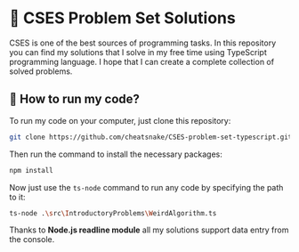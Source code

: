 # :memo: CSES Problem Set Solutions
CSES is one of the best sources of programming tasks. In this repository you can find my solutions that I solve in my free time using TypeScript programming language. I hope that I can create a complete collection of solved problems.

## :rocket: How to run my code?
To run my code on your computer, just clone this repository:
```sh
git clone https://github.com/cheatsnake/CSES-problem-set-typescript.git
```

Then run the command to install the necessary packages:
```sh
npm install
```

Now just use the `ts-node` command to run any code by specifying the path to it:
```sh
ts-node .\src\IntroductoryProblems\WeirdAlgorithm.ts
```
Thanks to  <b>Node.js readline module</b> all my solutions support data entry from the console.
